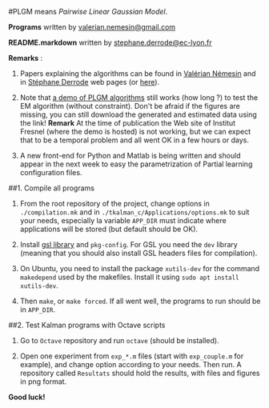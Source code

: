 #PLGM means _Pairwise Linear Gaussian Model_.

**Programs** written by <valerian.nemesin@gmail.com>

**README.markdown** written by <stephane.derrode@ec-lyon.fr>    

**Remarks** : 

  1. Papers explaining the algorithms can be found in [Val&eacute;rian N&eacute;mesin](http://www.fresnel.fr/perso/nemesin/index.php?url=publi.php "Publications") and in [St&eacute;phane Derrode](http://perso.ec-lyon.fr/derrode.stephane/Research.php) web pages (or [here](https://liris.cnrs.fr/membres?idn=sderrode)).

  2. Note that [a demo of PLGM algorithms](http://www.fresnel.fr/perso/nemesin/index.php?url=demo.php&demo=PKF.php) still works (how long ?) to test the EM algorithm (without constraint). Don't be afraid if the figures are missing, you can still download the generated and estimated data using the link! **Remark**  At the time of publication the Web site of Institut Fresnel (where the demo is hosted) is not working, but we can expect that to be a temporal problem and all went OK in a few hours or days.

  3. A new front-end for Python and Matlab is being written and should appear in the next week to easy the parametrization of Partial learning configuration files. 


##1. Compile all programs

  1. From the root repository of the project, change options in `./compilation.mk` and in `./tkalman_c/Applications/options.mk` to suit your needs, especially la variable `APP_DIR` must indicate where applications will be stored (but default should be OK).

  2. Install [gsl library](http://www.gnu.org/software/gsl/ "GNU Scientific Library>") and `pkg-config`. For GSL you need the `dev` library (meaning that you should also install GSL headers files for compilation).

  3. On Ubuntu, you need to install the package `xutils-dev` for the command `makedepend` used by the makefiles. Install it using `sudo apt install xutils-dev`.

  4. Then `make`, or `make forced`. If all went well, the programs to run should be in `APP_DIR`.


##2. Test Kalman programs with Octave scripts

  1. Go to `Octave` repository and run `octave` (should be installed).

  2. Open one experiment from `exp_*.m` files (start with `exp_couple.m` for example), and change option according to your needs. Then run. A repository called `Resultats` should hold the results, with files and figures in png format.


**Good luck!**
